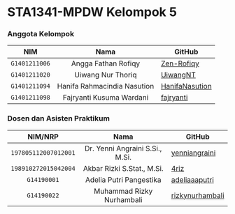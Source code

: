# STA1341-MPDW Kelompok 5
### Anggota Kelompok
|    **NIM**    |            **Nama**           | **GitHub**                                          |
|:-------------:|:-----------------------------:|-----------------------------------------------------|
| `G1401211006` |      Angga Fathan Rofiqy      | [Zen-Rofiqy](https://github.com/Zen-Rofiqy )        |
| `G1401211020` |       Uiwang Nur Thoriq       | [UiwangNT](https://github.com/UiwangNT)             |
| `G1401211094` | Hanifa   Rahmacindia Nasution | [HanifaNasution](https://github.com/HanifaNasution) |
| `G1401211098` |   Fajryanti   Kusuma Wardani  | [fajryanti](http://github.com/fajryanti)            |

### Dosen dan Asisten Praktikum
|      **NIM/NRP**     |             **Nama**            | **GitHub**                                           |
|:--------------------:|:-------------------------------:|------------------------------------------------------|
| `197805112007012001` | Dr. Yenni Angraini S.Si., M.Si. | [yenniangraini](https://github.com/yenniangraini)    |
| `198910272015042004` |    Akbar Rizki S.Stat., M.Si.   | [4riz](https://github.com/4riz)                      |
|      `G14190001`     |     Adelia Putri Pangestika     | [adeliaaaputri](https://github.com/adeliaaaputri)    |
|      `G14190022`     |    Muhammad Rizky Nurhambali    | [rizkynurhambali](http://github.com/rizkynurhambali) |
